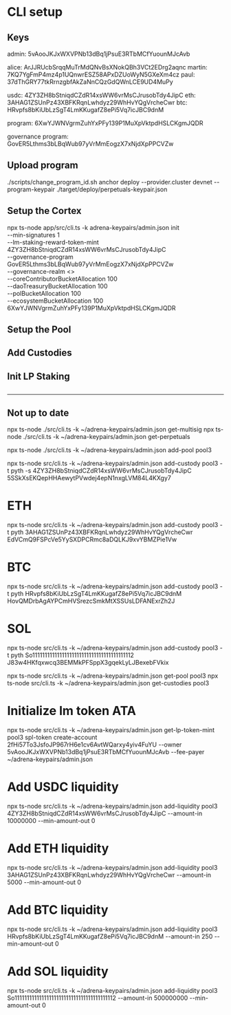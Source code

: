 # CLI setup

## Keys

admin: 5vAooJKJxWXVPNb13dBq1jPsuE3RTbMCfYuounMJcAvb

alice: ArJJRUcbSrqqMuTrMdQNvBsXNokQBh3VCt2EDrg2aqnc
martin: 7KQ7YgFmP4mz4p1UQnwrESZ58APxDZUoWyN5GXeXm4cz
paul: 37dThGRY77tkRrnzgbfAkZaNnCQzGdQWnLCE9UD4MuPy

usdc: 4ZY3ZH8bStniqdCZdR14xsWW6vrMsCJrusobTdy4JipC
eth: 3AHAG1ZSUnPz43XBFKRqnLwhdyz29WhHvYQgVrcheCwr
btc: HRvpfs8bKiUbLzSgT4LmKKugafZ8ePi5Vq7icJBC9dnM

program: 6XwYJWNVgrmZuhYxPFy139P1MuXpVktpdHSLCKgmJQDR

governance program: GovER5Lthms3bLBqWub97yVrMmEogzX7xNjdXpPPCVZw

## Upload program

./scripts/change_program_id.sh
anchor deploy --provider.cluster devnet --program-keypair ./target/deploy/perpetuals-keypair.json

## Setup the Cortex

npx ts-node app/src/cli.ts -k adrena-keypairs/admin.json init\
 --min-signatures 1 \
 --lm-staking-reward-token-mint 4ZY3ZH8bStniqdCZdR14xsWW6vrMsCJrusobTdy4JipC \
 --governance-program GovER5Lthms3bLBqWub97yVrMmEogzX7xNjdXpPPCVZw \
 --governance-realm <> \
 --coreContributorBucketAllocation 100 \
 --daoTreasuryBucketAllocation 100 \
 --polBucketAllocation 100 \
 --ecosystemBucketAllocation 100 \
 6XwYJWNVgrmZuhYxPFy139P1MuXpVktpdHSLCKgmJQDR

## Setup the Pool

## Add Custodies

## Init LP Staking

##

---

## Not up to date

npx ts-node ./src/cli.ts -k ~/adrena-keypairs/admin.json get-multisig
npx ts-node ./src/cli.ts -k ~/adrena-keypairs/admin.json get-perpetuals

npx ts-node ./src/cli.ts -k ~/adrena-keypairs/admin.json add-pool pool3

npx ts-node src/cli.ts -k ~/adrena-keypairs/admin.json add-custody pool3 -t pyth -s 4ZY3ZH8bStniqdCZdR14xsWW6vrMsCJrusobTdy4JipC 5SSkXsEKQepHHAewytPVwdej4epN1nxgLVM84L4KXgy7

# ETH

npx ts-node src/cli.ts -k ~/adrena-keypairs/admin.json add-custody pool3 -t pyth 3AHAG1ZSUnPz43XBFKRqnLwhdyz29WhHvYQgVrcheCwr EdVCmQ9FSPcVe5YySXDPCRmc8aDQLKJ9xvYBMZPie1Vw

# BTC

npx ts-node src/cli.ts -k ~/adrena-keypairs/admin.json add-custody pool3 -t pyth HRvpfs8bKiUbLzSgT4LmKKugafZ8ePi5Vq7icJBC9dnM HovQMDrbAgAYPCmHVSrezcSmkMtXSSUsLDFANExrZh2J

# SOL

npx ts-node src/cli.ts -k ~/adrena-keypairs/admin.json add-custody pool3 -t pyth So11111111111111111111111111111111111111112 J83w4HKfqxwcq3BEMMkPFSppX3gqekLyLJBexebFVkix

npx ts-node src/cli.ts -k ~/adrena-keypairs/admin.json get-pool pool3
npx ts-node src/cli.ts -k ~/adrena-keypairs/admin.json get-custodies pool3

# Initialize lm token ATA

npx ts-node src/cli.ts -k ~/adrena-keypairs/admin.json get-lp-token-mint pool3
spl-token create-account 2fHi57To3JsfoJP967rH6e1cv6AvtWQarxy4yiv4FuYU --owner 5vAooJKJxWXVPNb13dBq1jPsuE3RTbMCfYuounMJcAvb --fee-payer ~/adrena-keypairs/admin.json

# Add USDC liquidity

npx ts-node src/cli.ts -k ~/adrena-keypairs/admin.json add-liquidity pool3 4ZY3ZH8bStniqdCZdR14xsWW6vrMsCJrusobTdy4JipC --amount-in 10000000 --min-amount-out 0

# Add ETH liquidity

npx ts-node src/cli.ts -k ~/adrena-keypairs/admin.json add-liquidity pool3 3AHAG1ZSUnPz43XBFKRqnLwhdyz29WhHvYQgVrcheCwr --amount-in 5000 --min-amount-out 0

# Add BTC liquidity

npx ts-node src/cli.ts -k ~/adrena-keypairs/admin.json add-liquidity pool3 HRvpfs8bKiUbLzSgT4LmKKugafZ8ePi5Vq7icJBC9dnM --amount-in 250 --min-amount-out 0

# Add SOL liquidity

npx ts-node src/cli.ts -k ~/adrena-keypairs/admin.json add-liquidity pool3 So11111111111111111111111111111111111111112 --amount-in 500000000 --min-amount-out 0
